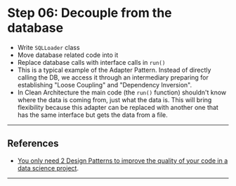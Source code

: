# Step 06: Decouple from the database

- Write `SQLLoader` class
- Move database related code into it
- Replace database calls with interface calls in `run()`
- This is a typical example of the Adapter Pattern. Instead of directly calling the DB, we access it through an intermediary preparing for establishing "Loose Coupling" and "Dependency Inversion".
- In Clean Architecture the main code (the `run()` function) shouldn't know where the data is coming from, just what the data is. 
This will bring flexibility because this adapter can be replaced with another one that has the same interface but gets the data from a file. 
***

## References
- [You only need 2 Design Patterns to improve the quality of your code in a data science project](https://laszlo.substack.com/p/you-only-need-2-design-patterns-to).
***